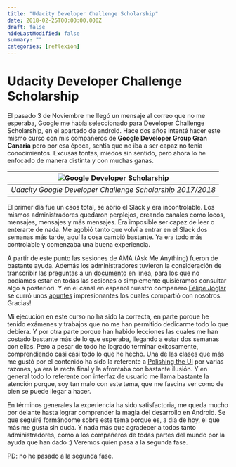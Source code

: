 ```yaml
---
title: "Udacity Developer Challenge Scholarship"
date: 2018-02-25T00:00:00.000Z
draft: false
hideLastModified: false
summary: ""
categories: [reflexión]
---
```


# Udacity Developer Challenge Scholarship
El pasado 3 de Noviembre me llegó un mensaje al correo que no me esperaba, Google me había seleccionado para Developer Challenge Scholarship, en el apartado de android. Hace dos años intenté hacer este mismo curso con mis compañeros de **Google Developer Group Gran Canaria** pero por esa época, sentía que no iba a ser capaz no tenía conocimientos. Excusas tontas, miedos sin sentido, pero ahora lo he enfocado de manera distinta y con muchas ganas.

| ![Google Developer Scholarship](https://github.com/CrisKrus/criskrus.github.io/blob/master/resources/Udacity%20Developer%20Challenge%20Scholarship.jpeg) |
|:--:|
| *Udacity Google Developer Challenge Scholarship 2017/2018* |


El primer día fue un caos total, se abrió el Slack y era incontrolable. Los mismos administradores quedaron perplejos, creando canales como locos, mensajes, mensajes y más mensajes. Era imposible ser capaz de leer o enterarte de nada. Me agobió tanto que volví a entrar en el Slack dos semanas más tarde, aquí la cosa cambió bastante. Ya era todo más controlable y comenzaba una buena experiencia.

A partir de este punto las sesiones de AMA (Ask Me Anything) fueron de bastante ayuda. Además los administradores tuvieron la consideración de transcribir las preguntas a un [documento](https://docs.google.com/document/d/1pdl4vWCSeGHm75YLsduOzSl2phWuTt51cMZzvEfRs9k/edit) en línea, para los que no podíamos estar en todas las sesiones o simplemente quisiéramos consultar algo a posteriori. Y en el canal en español nuestro compañero [Felipe Joglar](https://github.com/fjoglar) se curró unos [apuntes](https://fjoglar.github.io/android-dev-challenge/index.html) impresionantes los cuales compartió con nosotros. Gracias!

Mi ejecución en este curso no ha sido la correcta, en parte porque he tenido exámenes y trabajos que no me han permitido dedicarme todo lo que debiera. Y por otra parte porque han habido lecciones las cuales me han costado bastante más de lo que esperaba, llegando a estar dos semanas con ellas. Pero a pesar de todo he logrado terminar exitosamente, comprendiendo casi casi todo lo que he hecho. Una de las clases que más me gustó por el contenido ha sido la referente a [Polishing the UI](https://fjoglar.github.io/android-dev-challenge/lessons/13) por varias razones, ya era la recta final y la afrontaba con bastante ilusión. Y en general todo lo referente con interfaz de usuario me llama bastante la atención porque, soy tan malo con este tema, que me fascina ver como de bien se puede llegar a hacer.

En términos generales la experiencia ha sido satisfactoria, me queda mucho por delante hasta lograr comprender la magia del desarrollo en Android. Se que seguiré formándome sobre este tema porque es, a día de hoy, el que más me gusta sin duda. Y nada más que agradecer a todos tanto administradores, como a los compañeros de todas partes del mundo por la ayuda que han dado :) Veremos quien pasa a la segunda fase.

PD: no he pasado a la segunda fase.

